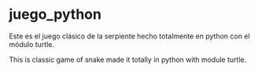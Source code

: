 # juego_python
Este es el juego clásico de la serpiente hecho totalmente en python con el módulo turtle.

This is classic game of snake made it totally in python with module turtle.
